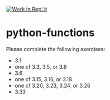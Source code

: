 [![Work in Repl.it](https://classroom.github.com/assets/work-in-replit-14baed9a392b3a25080506f3b7b6d57f295ec2978f6f33ec97e36a161684cbe9.svg)](https://classroom.github.com/online_ide?assignment_repo_id=4364169&assignment_repo_type=AssignmentRepo)
# python-functions

Please complete the following exercises:

* 3.1 
* one of 3.3, 3.5, or 3.8
* 3.6
* one of 3.15, 3.16, or 3.18
* one of 3.20, 3.23, 3.24, or 3.26
* 3.33

